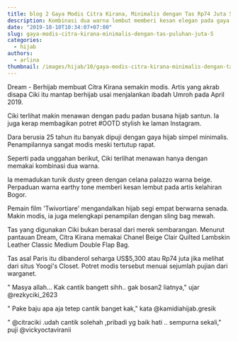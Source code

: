 ```yaml
---
title: blog 2 Gaya Modis Citra Kirana, Minimalis dengan Tas Rp74 Juta 5
description: Kombinasi dua warna lembut memberi kesan elegan pada gaya simpel nan berkelas.
date: "2019-10-10T10:34:07+07:00"
slug: gaya-modis-citra-kirana-minimalis-dengan-tas-puluhan-juta-5
categories:
  - hijab
authors:
  - arlina
thumbnail: /images/hijab/10/gaya-modis-citra-kirana-minimalis-dengan-tas-puluhan-juta.jpg
---
```


Dream - Berhijab membuat Citra Kirana semakin modis. Artis yang akrab disapa Ciki itu mantap berhijab usai menjalankan ibadah Umroh pada April 2019.

Ciki terlihat makin menawan dengan padu padan busana hijab santun. Ia juga kerap membagikan potret #OOTD stylish ke laman Instagram.

Dara berusia 25 tahun itu banyak dipuji dengan gaya hijab simpel minimalis. Penampilannya sangat modis meski tertutup rapat.

Seperti pada unggahan berikut, Ciki terlihat menawan hanya dengan memakai kombinasi dua warna.

Ia memadukan tunik dusty green dengan celana palazzo warna beige. Perpaduan warna earthy tone memberi kesan lembut pada artis kelahiran Bogor.

Pemain film 'Twivortiare' mengandalkan hijab segi empat berwarna senada. Makin modis, ia juga melengkapi penampilan dengan sling bag mewah.

Tas yang digunakan Ciki bukan berasal dari merek sembarangan. Menurut pantauan Dream, Citra Kirana memakai Chanel Beige Clair Quilted Lambskin Leather Classic Medium Double Flap Bag.

Tas asal Paris itu dibanderol seharga US$5,300 atau Rp74 juta jika melihat dari situs Yoogi's Closet. Potret modis tersebut menuai sejumlah pujian dari warganet.

" Masya allah... Kak cantik bangett sihh.. gak bosan2 liatnya," ujar @rezkyciki_2623

" Pake baju apa aja tetep cantik banget kak," kata @kamidiahijab.gresik

" @citraciki .udah cantik solehah ,pribadi yg baik hati .. sempurna sekali," puji @vickyoctaviranii